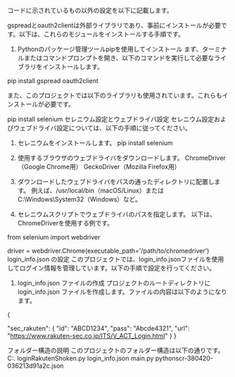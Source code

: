 コードに示されているもの以外の設定を以下に記載します。

gspreadとoauth2clientは外部ライブラリであり、事前にインストールが必要です。以下は、これらのモジュールをインストールする手順です。

1. Pythonのパッケージ管理ツールpipを使用してインストール
まず、ターミナルまたはコマンドプロンプトを開き、以下のコマンドを実行して必要なライブラリをインストールします。

pip install gspread oauth2client

また、このプロジェクトでは以下のライブラリも使用されています。これらもインストールが必要です。

pip install selenium
セレニウム設定とウェブドライバ設定
セレニウム設定およびウェブドライバ設定については、以下の手順に従ってください。

1. セレニウムをインストールします。
pip install selenium
2. 使用するブラウザのウェブドライバをダウンロードします。
ChromeDriver（Google Chrome用）
GeckoDriver（Mozilla Firefox用）
3. ダウンロードしたウェブドライバをパスの通ったディレクトリに配置します。
例えば、/usr/local/bin（macOS/Linux）または C:\Windows\System32（Windows）など。

4. セレニウムスクリプトでウェブドライバのパスを指定します。
以下は、ChromeDriverを使用する例です。

from selenium import webdriver

driver = webdriver.Chrome(executable_path='/path/to/chromedriver')
login_info.json の設定
このプロジェクトでは、login_info.jsonファイルを使用してログイン情報を管理しています。以下の手順で設定を行ってください。

1. login_info.json ファイルの作成
プロジェクトのルートディレクトリに login_info.json ファイルを作成します。ファイルの内容は以下のようになります。

{

  "sec_rakuten": {
    "id": "ABCD1234",
    "pass": "Abcde4321",
    "url": "https://www.rakuten-sec.co.jp/ITS/V_ACT_Login.html"
  }
}
  
フォルダー構造の説明
このプロジェクトのフォルダー構造は以下の通りです。
C:.
    loginRakutenShoken.py
    login_info.json
    main.py
    pythonscr-380420-036213d91a2c.json
